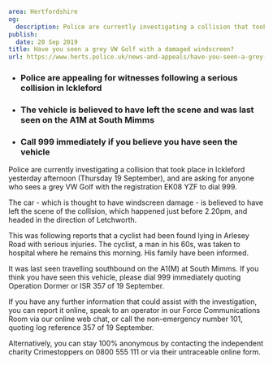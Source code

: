 ```yaml
area: Hertfordshire
og:
  description: Police are currently investigating a collision that took place in Ickleford yesterday afternoon (Thursday 19 September), and are asking for anyone who sees a grey VW Golf with the registration EK08 YZF to dial 999.
publish:
  date: 20 Sep 2019
title: Have you seen a grey VW Golf with a damaged windscreen?
url: https://www.herts.police.uk/news-and-appeals/have-you-seen-a-grey-vw-golf-with-a-damaged-windscreen-0796
```

* ### Police are appealing for witnesses following a serious collision in Ickleford

 * ### The vehicle is believed to have left the scene and was last seen on the A1M at South Mimms

 * ### Call 999 immediately if you believe you have seen the vehicle

Police are currently investigating a collision that took place in Ickleford yesterday afternoon (Thursday 19 September), and are asking for anyone who sees a grey VW Golf with the registration EK08 YZF to dial 999.

The car - which is thought to have windscreen damage - is believed to have left the scene of the collision, which happened just before 2.20pm, and headed in the direction of Letchworth.

This was following reports that a cyclist had been found lying in Arlesey Road with serious injuries. The cyclist, a man in his 60s, was taken to hospital where he remains this morning. His family have been informed.

It was last seen travelling southbound on the A1(M) at South Mimms. If you think you have seen this vehicle, please dial 999 immediately quoting Operation Dormer or ISR 357 of 19 September.

If you have any further information that could assist with the investigation, you can report it online, speak to an operator in our Force Communications Room via our online web chat, or call the non-emergency number 101, quoting log reference 357 of 19 September.

Alternatively, you can stay 100% anonymous by contacting the independent charity Crimestoppers on 0800 555 111 or via their untraceable online form.
